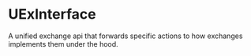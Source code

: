 # UExInterface
A unified exchange api that forwards specific actions to how exchanges implements them under the hood.
